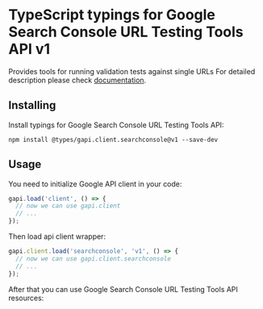 # TypeScript typings for Google Search Console URL Testing Tools API v1

Provides tools for running validation tests against single URLs
For detailed description please check [documentation](https://developers.google.com/webmaster-tools/search-console-api/).

## Installing

Install typings for Google Search Console URL Testing Tools API:

```
npm install @types/gapi.client.searchconsole@v1 --save-dev
```

## Usage

You need to initialize Google API client in your code:

```typescript
gapi.load('client', () => {
  // now we can use gapi.client
  // ...
});
```

Then load api client wrapper:

```typescript
gapi.client.load('searchconsole', 'v1', () => {
  // now we can use gapi.client.searchconsole
  // ...
});
```



After that you can use Google Search Console URL Testing Tools API resources:

```typescript
```
